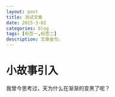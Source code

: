 ```yaml
---
layout: post
title: 测试文章
date: 2015-3-02
categories: blog
tags: [标签一,标签二]
description: 文章金句。
---
```


# 小故事引入

我曾今思考过，天为什么在渐渐的变黑了呢？













